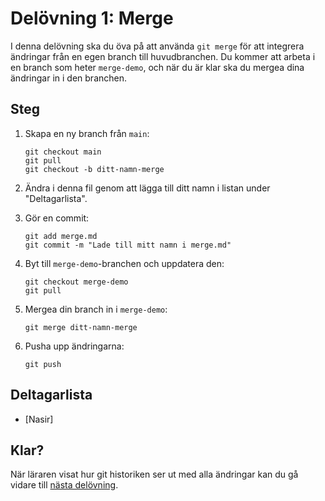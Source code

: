 # Delövning 1: Merge

 I denna delövning ska du öva på att använda `git merge` för att integrera ändringar från en egen branch till huvudbranchen. Du kommer att arbeta i en branch som heter `merge-demo`, och när du är klar ska du mergea dina ändringar in i den branchen.

## Steg

1. Skapa en ny branch från `main`:
   ```
   git checkout main
   git pull
   git checkout -b ditt-namn-merge
   ```

2. Ändra i denna fil genom att lägga till ditt namn i listan under "Deltagarlista".

3. Gör en commit:
   ```
   git add merge.md
   git commit -m "Lade till mitt namn i merge.md"
   ```

4. Byt till `merge-demo`-branchen och uppdatera den:
   ```
   git checkout merge-demo
   git pull
   ```

5. Mergea din branch in i `merge-demo`:
   ```
   git merge ditt-namn-merge
   ```

6. Pusha upp ändringarna:
   ```
   git push
   ```

## Deltagarlista

- [Nasir]

## Klar?

När läraren visat hur git historiken ser ut med alla ändringar kan du gå vidare till [nästa delövning](./rebase.md).